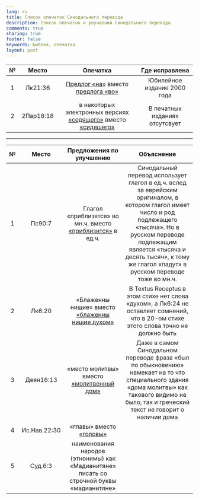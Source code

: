 ```yaml
---
lang: ru
title: Список опечаток Синодального перевода
description: Список опечаток и улучшений Синодального перевода
comments: true
sharing: true
footer: false
keywords: Библия, опечатка
layout: post
---
```


| №  |      Место    |            Опечатка                                                      |        Где исправлена           |
|:--:|:-------------:|:------------------------------------------------------------------------:|:-------------------------------:|
| 1  | Лк21:36       |  [Предлог «на»][2] вместо [предлога «во»][3]                             | Юбилейное издание 2000 года     |
| 2  | 2Пар18:18     |  в некоторых электронных версиях [«седящего»][8] вместо [«сидящего»][9]  | В печатных изданиях отсутсвует  |

---

| №  |      Место    |            Предложения по улучшению                             |        Объяснение            |
|:--:|:-------------:|:---------------------------------------------------------------:|:----------------------------:|
| 1  | Пс90:7        | Глагол «приблизятся» во мн.ч. вместо [«приблизится»][4] в ед.ч. | Синодальный перевод использует глагол в ед.ч. вслед за еврейским оригиналом, в котором глагол имеет число и род подлежащего «тысяча». Но в русском переводе подлежащим является «тысяча и десять тысяч», к тому же глагол «падут» в русском переводе тоже во мн.ч. |
| 2  | Лк6:20        | «Блаженны нищие» вместо [«блаженны нищие духом»][5]| В Textus Receptus в этом стихе нет слова «духом», а Лк6:24 не оставляет сомнений, что в 20-ом стихе этого слова точно не должно быть|
| 3  | Деян16:13     | «место молитвы» вместо [«молитвенный дом»][6]| Даже в самом Синодальном переводе фраза «был по обыкновению» намекает на то что специального здания «дома молитвы» как такового видимо не было, так и греческий текст не говорит о наличии дома |
| 4  | Ис.Нав.22:30  | «главы» вместо [«головы»][7]| |
| 5  | Суд.6:3  | наименования народов (этнонимы) как «Мадианитяне» писать со строчной буквы «мадианитяне»| |

[2]: https://bibleonline.ru/bible/rst66/luk-21/
[3]: https://bibleonline.ru/bible/rst-jbl/luk-21/
[4]: https://bibleonline.ru/bible/rst66/psa-90/
[5]: https://bibleonline.ru/bible/rst66/luk-6/
[6]: https://bibleonline.ru/bible/rst66/act-16/
[7]: https://bibleonline.ru/bible/rst66/jos-22/
[8]: https://bible.by/syn/14/18/#18
[9]: https://bibleonline.ru/bible/rst66/2par-18/
